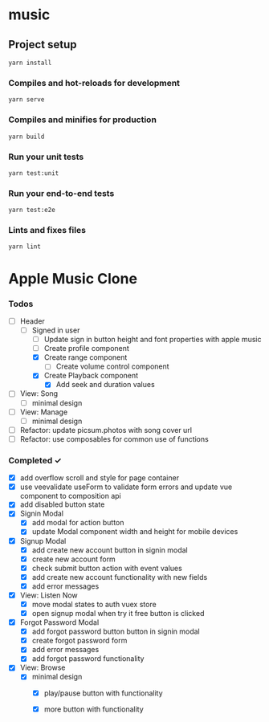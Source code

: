 # music

## Project setup
```
yarn install
```

### Compiles and hot-reloads for development
```
yarn serve
```

### Compiles and minifies for production
```
yarn build
```

### Run your unit tests
```
yarn test:unit
```

### Run your end-to-end tests
```
yarn test:e2e
```

### Lints and fixes files
```
yarn lint
```

# Apple Music Clone

### Todos
- [ ] Header
  - [ ] Signed in user
    - [ ] Update sign in button height and font properties with apple music 
    - [ ] Create profile component
    - [x] Create range component
      - [ ] Create volume control component
    - [x] Create Playback component
      - [x] Add seek and duration values
- [ ] View: Song
  - [ ] minimal design
- [ ] View: Manage
  - [ ] minimal design
- [ ] Refactor: update picsum.photos with song cover url
- [ ] Refactor: use composables for common use of functions

### Completed ✓
- [x] add overflow scroll and style for page container
- [x] use veevalidate useForm to validate form errors and update vue component to composition api
- [x] add disabled button state
- [x] Signin Modal
    - [x] add modal for action button
    - [x] update Modal component width and height for mobile devices
- [x] Signup Modal
    - [x] add create new account button in signin modal
    - [x] create new account form
    - [x] check submit button action with event values
    - [x] add create new account functionality with new fields
    - [x] add error messages
- [x] View: Listen Now
  - [x] move modal states to auth vuex store
  - [x] open signup modal when try it free button is clicked
- [x] Forgot Password Modal
  - [x] add forgot password button button in signin modal
  - [x] create forgot password form
  - [x] add error messages
  - [x] add forgot password functionality
- [x] View: Browse
  - [x] minimal design
    - [x] play/pause button with functionality
    - [x] more button with functionality 


